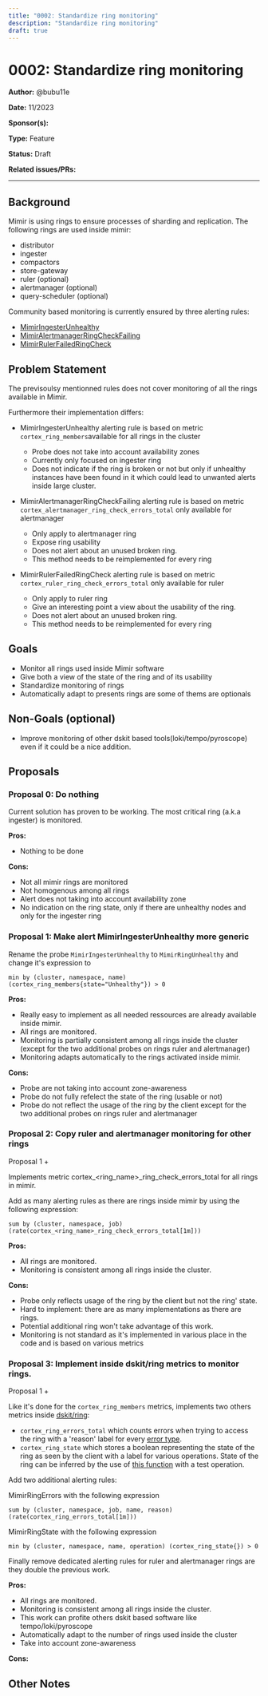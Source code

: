 ```yaml
---
title: "0002: Standardize ring monitoring"
description: "Standardize ring monitoring"
draft: true
---
```


# 0002: Standardize ring monitoring

**Author:** @bubu11e

**Date:** 11/2023

**Sponsor(s):**

**Type:** Feature

**Status:** Draft

**Related issues/PRs:**

---

## Background

Mimir is using rings to ensure processes of sharding and replication. The following rings are used inside mimir:

- distributor
- ingester
- compactors
- store-gateway
- ruler (optional)
- alertmanager (optional)
- query-scheduler (optional)

Community based monitoring is currently ensured by three alerting rules:

- [MimirIngesterUnhealthy](https://github.com/grafana/mimir/blob/main/operations/mimir-mixin-compiled-baremetal/alerts.yaml#L4)
- [MimirAlertmanagerRingCheckFailing](https://github.com/grafana/mimir/blob/main/operations/mimir-mixin-compiled-baremetal/alerts.yaml#L534)
- [MimirRulerFailedRingCheck](https://github.com/grafana/mimir/blob/main/operations/mimir-mixin-compiled-baremetal/alerts.yaml#L441)

## Problem Statement

The previsoulsy mentionned rules does not cover monitoring of all the rings available in Mimir.

Furthermore their implementation differs:

- MimirIngesterUnhealthy alerting rule is based on metric `cortex_ring_members`available for all rings in the cluster

  - Probe does not take into account availability zones
  - Currently only focused on ingester ring
  - Does not indicate if the ring is broken or not but only if unhealthy instances have been found in it which could lead to unwanted alerts inside large cluster.

- MimirAlertmanagerRingCheckFailing alerting rule is based on metric `cortex_alertmanager_ring_check_errors_total` only available for alertmanager

  - Only apply to alertmanager ring
  - Expose ring usability
  - Does not alert about an unused broken ring.
  - This method needs to be reimplemented for every ring

- MimirRulerFailedRingCheck alerting rule is based on metric `cortex_ruler_ring_check_errors_total` only available for ruler
  - Only apply to ruler ring
  - Give an interesting point a view about the usability of the ring.
  - Does not alert about an unused broken ring.
  - This method needs to be reimplemented for every ring

## Goals

- Monitor all rings used inside Mimir software
- Give both a view of the state of the ring and of its usability
- Standardize monitoring of rings
- Automatically adapt to presents rings are some of thems are optionals

## Non-Goals (optional)

- Improve monitoring of other dskit based tools(loki/tempo/pyroscope) even if it could be a nice addition.

## Proposals

### Proposal 0: Do nothing

Current solution has proven to be working. The most critical ring (a.k.a ingester) is monitored.

**Pros:**

- Nothing to be done

**Cons:**

- Not all mimir rings are monitored
- Not homogenous among all rings
- Alert does not taking into account availability zone
- No indication on the ring state, only if there are unhealthy nodes and only for the ingester ring

### Proposal 1: Make alert MimirIngesterUnhealthy more generic

Rename the probe `MimirIngesterUnhealthy` to `MimirRingUnhealthy` and change it's expression to

    min by (cluster, namespace, name) (cortex_ring_members{state="Unhealthy"}) > 0

**Pros:**

- Really easy to implement as all needed ressources are already available inside mimir.
- All rings are monitored.
- Monitoring is partially consistent among all rings inside the cluster (except for the two additional probes on rings ruler and alertmanager)
- Monitoring adapts automatically to the rings activated inside mimir.

**Cons:**

- Probe are not taking into account zone-awareness
- Probe do not fully refelect the state of the ring (usable or not)
- Probe do not reflect the usage of the ring by the client except for the two additional probes on rings ruler and alertmanager

### Proposal 2: Copy ruler and alertmanager monitoring for other rings

Proposal 1 +

Implements metric cortex\_<ring_name>\_ring_check_errors_total for all rings in mimir.

Add as many alerting rules as there are rings inside mimir by using the following expression:

    sum by (cluster, namespace, job) (rate(cortex_<ring_name>_ring_check_errors_total[1m]))

**Pros:**

- All rings are monitored.
- Monitoring is consistent among all rings inside the cluster.

**Cons:**

- Probe only reflects usage of the ring by the client but not the ring' state.
- Hard to implement: there are as many implementations as there are rings.
- Potential additional ring won't take advantage of this work.
- Monitoring is not standard as it's implemented in various place in the code and is based on various metrics

### Proposal 3: Implement inside dskit/ring metrics to monitor rings.

Proposal 1 +

Like it's done for the `cortex_ring_members` metrics, implements two others metrics inside [dskit/ring](https://github.com/grafana/mimir/blob/main/vendor/github.com/grafana/dskit/ring/ring.go#L241):

- `cortex_ring_errors_total` which counts errors when trying to access the ring with a 'reason' label for every [error type](https://github.com/grafana/mimir/blob/main/vendor/github.com/grafana/dskit/ring/ring.go#L107).
- `cortex_ring_state` which stores a boolean representing the state of the ring as seen by the client with a label for various operations. State of the ring can be inferred by the use of [this function](https://github.com/grafana/mimir/blob/main/vendor/github.com/grafana/dskit/ring/ring.go#L474) with a test operation.

Add two additional alerting rules:

MimirRingErrors with the following expression

    sum by (cluster, namespace, job, name, reason) (rate(cortex_ring_errors_total[1m]))

MimirRingState with the following expression

    min by (cluster, namespace, name, operation) (cortex_ring_state{}) > 0

Finally remove dedicated alerting rules for ruler and alertmanager rings are they double the previous work.

**Pros:**

- All rings are monitored.
- Monitoring is consistent among all rings inside the cluster.
- This work can profite others dskit based software like tempo/loki/pyroscope
- Automatically adapt to the number of rings used inside the cluster
- Take into account zone-awareness

**Cons:**

## Other Notes

